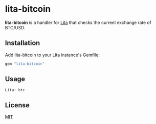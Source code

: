 # lita-bitcoin

**lita-bitcoin** is a handler for [Lita](https://github.com/jimmycuadra/lita) that checks the current exchange rate of BTC/USD.

## Installation

Add lita-bitcoin to your Lita instance's Gemfile:

``` ruby
gem "lita-bitcoin"
```

## Usage

```
Lita: btc
```

## License

[MIT](http://opensource.org/licenses/MIT)
